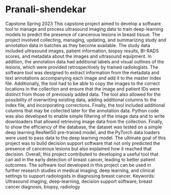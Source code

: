 # Pranali-shendekar
Capstone Spring 2023
This capstone project aimed to develop a software tool to manage and process ultrasound imaging data to train deep-learning models to predict the presence of cancerous lesions in breast tissue. The project involved collecting, managing, updating, and summarizing study and annotation data in batches as they become available. The study data included ultrasound images, patient information, biopsy results, BI-RADS scores, and metadata about the images and ultrasound equipment. In addition, the annotation data had additional labels and visual outlines of the lesions, which were provided retrospectively by trained radiologists.
The software tool was designed to extract information from the metadata and text annotations accompanying each image and add it to the master index file. Additionally, the tool had to be able to copy the images to the correct locations in the collection and ensure that the image and patient IDs were distinct from those of previously added data. The tool also allowed for the possibility of overwriting existing data, adding additional columns to the index file, and incorporating corrections. Finally, the tool included additional columns that may be collected later for the annotation data.
Python code was also developed to enable simple filtering of the image data and to write downloaders that allowed retrieving image data from the collection. Finally, to show the efficiency of the database, the dataset was tested on a simple deep learning ResNet50 pre-trained model, and the PyTorch data loaders were used to pass data to the deep learning model. The ultimate goal of this project was to build decision support software that not only predicted the presence of cancerous lesions but also explained how it reached that decision.
Overall, this project contributed to developing a useful tool that can aid in the early detection of breast cancer, leading to better patient outcomes. The software tool developed in this project can be used in further research studies in medical imaging, deep learning, and clinical settings to support radiologists in diagnosing breast cancer.
Keywords: Ultrasound imaging, deep-learning, decision support software, breast cancer diagnosis, biopsy, radiology
